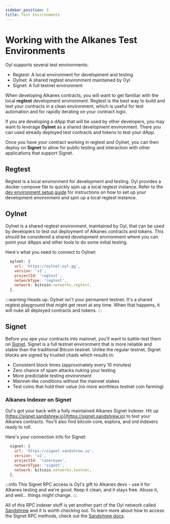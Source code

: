 ```yaml
---
sidebar_position: 3
title: Test Environments
---
```


# Working with the Alkanes Test Environments

Oyl supports several test environments:

- Regtest: A local environment for development and testing
- Oylnet: A shared regtest environment maintained by Oyl
- Signet: A full testnet environment

When developing Alkanes contracts, you will want to get familiar with the local **regtest** development environment. Regtest is the best way to build and test your contracts in a clean environment, which is useful for test automation and for rapidly iterating on your contract logic.

If you are developing a dApp that will be used by other developers, you may want to leverage **Oylnet** as a shared development environment. There you can used already deployed test contracts and tokens to test your dApp.

Once you have your contract working in regtest and Oylnet, you can then deploy on **Signet** to allow for public testing and interaction with other applications that support Signet.

## Regtest

Regtest is a local environment for development and testing. Oyl provides a docker compose file to quickly spin up a local regtest instance. Refer to the [dev environment setup guide](/docs/developers/setup) for instructions on how to set up your development environment and spin up a local regtest instance.

## Oylnet

Oylnet is a shared regtest environment, maintained by Oyl, that can be used by developers to test out deployment of Alkanes contracts and tokens. This should be considered a shared development environment where you can point your dApps and other tools to do some initial testing.

Here's what you need to connect to Oylnet:

```javascript
  oylnet: {
    url: 'https://oylnet.oyl.gg',
    version: 'v2',
    projectId: 'regtest',
    networkType: 'regtest',
    network: bitcoin.networks.regtest,
  },
```

:::warning
Heads up: Oylnet isn't your permanent testnet. It's a shared regtest playground that might get reset at any time.
When that happens, it will nuke all deployed contracts and tokens.
:::

## Signet

Before you ape your contracts into mainnet, you'll want to battle-test them on [Signet](https://mempool.space/signet). Signet is a full testnet environment that is more reliable and stable than the traditional Bitcoin testnet. Unlike the regular testnet, Signet blocks are signed by trusted chads which results in:

- Consistent block times (approximately every 10 minutes)
- Zero chance of spam attacks nuking your testing
- More predictable testing environment
- Mainnet-like conditions without the mainnet stakes
- Test coins that hold their value (no more worthless testnet coin farming)

### Alkanes Indexer on Signet

Oyl's got your back with a fully maintained Alkanes Signet indexer. Hit up [https://signet.sandshrew.io](https://signet.sandshrew.io) to test your Alkanes contracts. You'll also find bitcoin core, esplora, and ord indexers ready to roll.

Here's your connection info for Signet:

```javascript
  signet: {
    url: 'https://signet.sandshrew.io',
    version: 'v2',
    projectId: 'lasereyes',
    networkType: 'signet',
    network: bitcoin.networks.testnet,
  },
```

:::info
This Signet RPC access is Oyl's gift to Alkanes devs - use it for Alkanes testing and we're good. Keep it clean, and it stays free. Abuse it, and well... things might change.
:::

All of this RPC indexer stuff is yet another part of the Oyl network called [Sandshrew](https://sandshrew.io) and it is worth checking out. To learn more about how to access the Signet RPC methods, check out the [Sandshrew docs](https://docs.sandshrew.io/sandshrew-namespaces/btc-standard-bitcoin-rpc).
